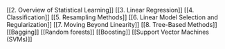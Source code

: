 

[[2. Overview of Statistical Learning]] 
[[3. Linear Regression]]
[[4. Classification]]
[[5. Resampling Methods]]
[[6. Linear Model Selection and Regularization]]
[[7. Moving Beyond Linearity]]
[[8. Tree-Based Methods]]
	[[Bagging]]
	[[Random forests]]
	[[Boosting]]
[[Support Vector Machines (SVMs)]]
	

	
